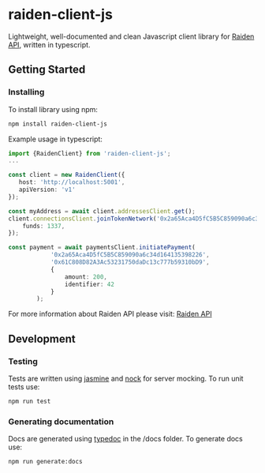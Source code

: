 # raiden-client-js
Lightweight, well-documented and clean Javascript client library for [Raiden API](https://raiden-network.readthedocs.io/en/stable/index.html), written in typescript.

## Getting Started

### Installing
To install library using npm:
```bash
npm install raiden-client-js
```

Example usage in typescript:
```typescript
import {RaidenClient} from 'raiden-client-js';
...

const client = new RaidenClient({
   host: 'http://localhost:5001',
   apiVersion: 'v1' 
});

const myAddress = await client.addressesClient.get();
client.connectionsClient.joinTokenNetwork('0x2a65Aca4D5fC5B5C859090a6c34d164135398226', {
    funds: 1337,
});

const payment = await paymentsClient.initiatePayment(
            '0x2a65Aca4D5fC5B5C859090a6c34d164135398226',
            '0x61C808D82A3Ac53231750daDc13c777b59310bD9',
            {
                amount: 200,
                identifier: 42
            }
        );
```
For more information about Raiden API please visit:
[Raiden API](https://raiden-network.readthedocs.io/en/stable/rest_api.html#introduction)
## Development

### Testing
Tests are written using [jasmine](https://jasmine.github.io/) and [nock](https://github.com/nock/nock`) for server mocking.
To run unit tests use:
```bash
npm run test
```

### Generating documentation
Docs are generated using [typedoc](https://typedoc.org/) in the /docs folder. 
To generate docs use:

```bash
npm run generate:docs
```
